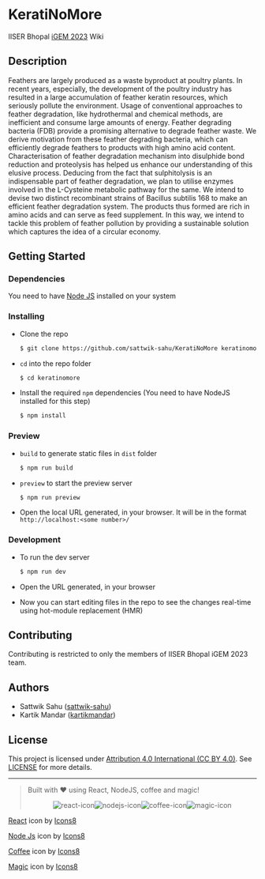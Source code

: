 # KeratiNoMore

IISER Bhopal [iGEM 2023](https://igem.org/) Wiki

## Description

Feathers are largely produced as a waste byproduct at poultry plants. In recent years, especially,
the development of the poultry industry has resulted in a large accumulation of feather keratin
resources, which seriously pollute the environment. Usage of conventional approaches to feather
degradation, like hydrothermal and chemical methods, are inefficient and consume large amounts
of energy. Feather degrading bacteria (FDB) provide a promising alternative to degrade feather
waste. We derive motivation from these feather degrading bacteria, which can efficiently degrade
feathers to products with high amino acid content. Characterisation of feather degradation
mechanism into disulphide bond reduction and proteolysis has helped us enhance our
understanding of this elusive process. Deducing from the fact that sulphitolysis is an
indispensable part of feather degradation, we plan to utilise enzymes involved in the L-Cysteine
metabolic pathway for the same. We intend to devise two distinct recombinant strains of Bacillus
subtilis 168 to make an efficient feather degradation system. The products thus formed are rich in
amino acids and can serve as feed supplement. In this way, we intend to tackle this problem of
feather pollution by providing a sustainable solution which captures the idea of a circular
economy.

## Getting Started

### Dependencies

You need to have [Node JS](https://nodejs.org/en) installed on your system

### Installing

- Clone the repo
  ```bash
  $ git clone https://github.com/sattwik-sahu/KeratiNoMore keratinomore
  ```
- `cd` into the repo folder

  ```bash
  $ cd keratinomore
  ```

- Install the required `npm` dependencies (You need to have NodeJS installed for this step)

  ```bash
  $ npm install
  ```

### Preview

- `build` to generate static files in `dist` folder

  ```bash
  $ npm run build
  ```

- `preview` to start the preview server

  ```bash
  $ npm run preview
  ```

- Open the local URL generated, in your browser. It will be in the format <br />`http://localhost:<some number>/`

### Development

- To run the dev server

  ```bash
  $ npm run dev
  ```

- Open the URL generated, in your browser
- Now you can start editing files in the repo to see the changes real-time using hot-module replacement (HMR)

## Contributing

Contributing is restricted to only the members of IISER Bhopal iGEM 2023 team.

## Authors

- Sattwik Sahu ([sattwik-sahu](https://github.com/sattwik-sahu))
- Kartik Mandar ([kartikmandar](https://github.com/kartikmandar))

## License

This project is licensed under [Attribution 4.0 International (CC BY 4.0)](https://creativecommons.org/licenses/by/4.0/). See [LICENSE](./LICENSE) for more details.

<hr />

> Built with ❤️ using React, NodeJS, coffee and magic! <br /> <center> ![react-icon](https://img.icons8.com/plasticine/32/react.png)![nodejs-icon](https://img.icons8.com/fluency/32/node-js.png)![coffee-icon](https://img.icons8.com/dusk/32/coffee-to-go.png)![magic-icon](https://img.icons8.com/external-others-iconmarket/32/external-magic-fair-others-iconmarket-4.png) </center>

<a  href="https://icons8.com/icon/NfbyHexzVEDk/react">React</a> icon by <a href="https://icons8.com">Icons8</a>

<a  href="https://icons8.com/icon/hsPbhkOH4FMe/node-js">Node Js</a> icon by <a href="https://icons8.com">Icons8</a>

<a  href="https://icons8.com/icon/46983/coffee">Coffee</a> icon by <a href="https://icons8.com">Icons8</a>

<a  href="https://icons8.com/icon/wVkCl5v46O3L/magic">Magic</a> icon by <a href="https://icons8.com">Icons8</a>
